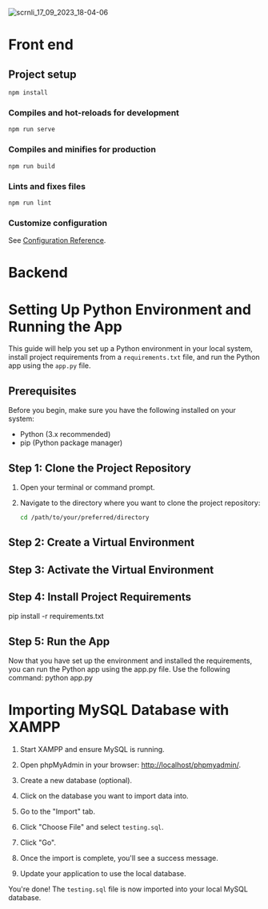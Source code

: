 ![scrnli_17_09_2023_18-04-06](https://github.com/SahithiGangannagari/Testing_Tool_Guide/assets/98515521/6070be5b-6a0f-4017-a95e-e729ec8cc107)

# Front end

## Project setup
```
npm install
```

### Compiles and hot-reloads for development
```
npm run serve
```

### Compiles and minifies for production
```
npm run build
```

### Lints and fixes files
```
npm run lint
```

### Customize configuration
See [Configuration Reference](https://cli.vuejs.org/config/).

# Backend
# Setting Up Python Environment and Running the App

This guide will help you set up a Python environment in your local system, install project requirements from a `requirements.txt` file, and run the Python app using the `app.py` file.

## Prerequisites

Before you begin, make sure you have the following installed on your system:

- Python (3.x recommended)
- pip (Python package manager)

## Step 1: Clone the Project Repository

1. Open your terminal or command prompt.

2. Navigate to the directory where you want to clone the project repository:
   ```sh
   cd /path/to/your/preferred/directory

## Step 2: Create a Virtual Environment
## Step 3: Activate the Virtual Environment
## Step 4: Install Project Requirements
pip install -r requirements.txt
## Step 5: Run the App
Now that you have set up the environment and installed the requirements, you can run the Python app using the app.py file. Use the following command:
python app.py

# Importing MySQL Database with XAMPP

1. Start XAMPP and ensure MySQL is running.

2. Open phpMyAdmin in your browser: [http://localhost/phpmyadmin/](http://localhost/phpmyadmin/).

3. Create a new database (optional).

4. Click on the database you want to import data into.

5. Go to the "Import" tab.

6. Click "Choose File" and select `testing.sql`.

7. Click "Go".

8. Once the import is complete, you'll see a success message.

9. Update your application to use the local database.

You're done! The `testing.sql` file is now imported into your local MySQL database.

